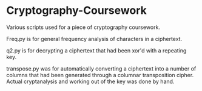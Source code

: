 # Cryptography-Coursework
Various scripts used for a piece of cryptography coursework.

Freq.py is for general frequency analysis of characters in a ciphertext.

q2.py is for decrypting a ciphertext that had been xor'd with a repeating key.

transpose.py was for automatically converting a ciphertext into a number of columns that had been generated through a columnar transposition cipher. Actual cryptanalysis and working out of the key was done by hand.
